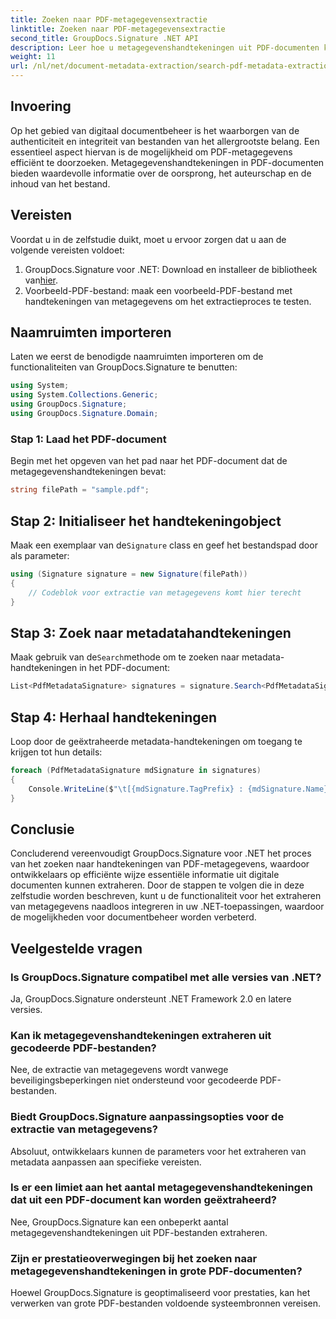 ```yaml
---
title: Zoeken naar PDF-metagegevensextractie
linktitle: Zoeken naar PDF-metagegevensextractie
second_title: GroupDocs.Signature .NET API
description: Leer hoe u metagegevenshandtekeningen uit PDF-documenten kunt zoeken en extraheren met GroupDocs.Signature voor .NET. Vergroot uw mogelijkheden voor documentbeheer.
weight: 11
url: /nl/net/document-metadata-extraction/search-pdf-metadata-extraction/
---
```

## Invoering
Op het gebied van digitaal documentbeheer is het waarborgen van de authenticiteit en integriteit van bestanden van het allergrootste belang. Een essentieel aspect hiervan is de mogelijkheid om PDF-metagegevens efficiënt te doorzoeken. Metagegevenshandtekeningen in PDF-documenten bieden waardevolle informatie over de oorsprong, het auteurschap en de inhoud van het bestand.
## Vereisten
Voordat u in de zelfstudie duikt, moet u ervoor zorgen dat u aan de volgende vereisten voldoet:
1.  GroupDocs.Signature voor .NET: Download en installeer de bibliotheek van[hier](https://releases.groupdocs.com/signature/net/).
2. Voorbeeld-PDF-bestand: maak een voorbeeld-PDF-bestand met handtekeningen van metagegevens om het extractieproces te testen.

## Naamruimten importeren
Laten we eerst de benodigde naamruimten importeren om de functionaliteiten van GroupDocs.Signature te benutten:
```csharp
using System;
using System.Collections.Generic;
using GroupDocs.Signature;
using GroupDocs.Signature.Domain;
```
### Stap 1: Laad het PDF-document
Begin met het opgeven van het pad naar het PDF-document dat de metagegevenshandtekeningen bevat:
```csharp
string filePath = "sample.pdf";
```
## Stap 2: Initialiseer het handtekeningobject
 Maak een exemplaar van de`Signature` class en geef het bestandspad door als parameter:
```csharp
using (Signature signature = new Signature(filePath))
{
    // Codeblok voor extractie van metagegevens komt hier terecht
}
```
## Stap 3: Zoek naar metadatahandtekeningen
 Maak gebruik van de`Search`methode om te zoeken naar metadata-handtekeningen in het PDF-document:
```csharp
List<PdfMetadataSignature> signatures = signature.Search<PdfMetadataSignature>(SignatureType.Metadata);
```
## Stap 4: Herhaal handtekeningen
Loop door de geëxtraheerde metadata-handtekeningen om toegang te krijgen tot hun details:
```csharp
foreach (PdfMetadataSignature mdSignature in signatures)
{
    Console.WriteLine($"\t[{mdSignature.TagPrefix} : {mdSignature.Name}] = {mdSignature.Value} ({mdSignature.Type})");
}
```

## Conclusie
Concluderend vereenvoudigt GroupDocs.Signature voor .NET het proces van het zoeken naar handtekeningen van PDF-metagegevens, waardoor ontwikkelaars op efficiënte wijze essentiële informatie uit digitale documenten kunnen extraheren. Door de stappen te volgen die in deze zelfstudie worden beschreven, kunt u de functionaliteit voor het extraheren van metagegevens naadloos integreren in uw .NET-toepassingen, waardoor de mogelijkheden voor documentbeheer worden verbeterd.
## Veelgestelde vragen
### Is GroupDocs.Signature compatibel met alle versies van .NET?
Ja, GroupDocs.Signature ondersteunt .NET Framework 2.0 en latere versies.
### Kan ik metagegevenshandtekeningen extraheren uit gecodeerde PDF-bestanden?
Nee, de extractie van metagegevens wordt vanwege beveiligingsbeperkingen niet ondersteund voor gecodeerde PDF-bestanden.
### Biedt GroupDocs.Signature aanpassingsopties voor de extractie van metagegevens?
Absoluut, ontwikkelaars kunnen de parameters voor het extraheren van metadata aanpassen aan specifieke vereisten.
### Is er een limiet aan het aantal metagegevenshandtekeningen dat uit een PDF-document kan worden geëxtraheerd?
Nee, GroupDocs.Signature kan een onbeperkt aantal metagegevenshandtekeningen uit PDF-bestanden extraheren.
### Zijn er prestatieoverwegingen bij het zoeken naar metagegevenshandtekeningen in grote PDF-documenten?
Hoewel GroupDocs.Signature is geoptimaliseerd voor prestaties, kan het verwerken van grote PDF-bestanden voldoende systeembronnen vereisen.